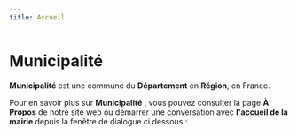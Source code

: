 ```yaml
---
title: Accueil
---
```

# Municipalité

**Municipalité** est une commune du **Département** en **Région**, en France.

Pour en savoir plus sur **Municipalité** , vous pouvez consulter la page **À Propos** de notre site web ou démarrer une conversation avec **l'accueil de la mairie** depuis la fenêtre de dialogue ci dessous :

<script type="text/javascript">window.$crisp=[];window.CRISP_WEBSITE_ID="4d81fbbd-94f1-49ea-a690-9c2a02a09140";(function(){d=document;s=d.createElement("script");s.src="https://client.crisp.chat/l.js";s.async=1;d.getElementsByTagName("head")[0].appendChild(s);})();</script>